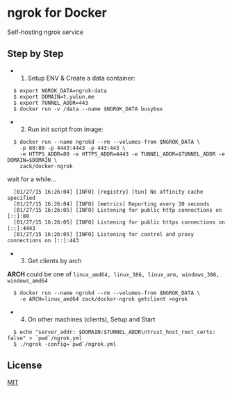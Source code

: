 ngrok for Docker
================
Self-hosting ngrok service

Step by Step
------------

- 1. Setup ENV & Create a data container:
```
  $ export NGROK_DATA=ngrok-data
  $ export DOMAIN=t.yulun.me
  $ export TUNNEL_ADDR=443
  $ docker run -v /data --name $NGROK_DATA busybox
```

- 2. Run init script from image:
```
  $ docker run --name ngrokd --rm --volumes-from $NGROK_DATA \
    -p 80:80 -p 4443:4443 -p 443:443 \
    -e HTTPS_ADDR=80 -e HTTPS_ADDR=4443 -e TUNNEL_ADDR=$TUNNEL_ADDR -e DOMAIN=$DOMAIN \
    zack/docker-ngrok
```

wait for a while...
```
  [01/27/15 16:26:04] [INFO] [registry] [tun] No affinity cache specified
  [01/27/15 16:26:04] [INFO] [metrics] Reporting every 30 seconds
  [01/27/15 16:26:05] [INFO] Listening for public http connections on [::]:80
  [01/27/15 16:26:05] [INFO] Listening for public https connections on [::]:4443
  [01/27/15 16:26:05] [INFO] Listening for control and proxy connections on [::]:443
```

- 3. Get clients by arch

**ARCH** could be one of `linux_amd64, linux_386, linux_arm, windows_386, windows_amd64`
```
  $ docker run --name ngrokd --rm --volumes-from $NGROK_DATA \
    -e ARCH=linux_amd64 zack/docker-ngrok getclient >ngrok
```

- 4. On other machines (clients), Setup and Start

```
  $ echo "server_addr: $DOMAIN:$TUNNEL_ADDR\ntrust_host_root_certs: false" > `pwd`/ngrok.yml
  $ ./ngrok -config=`pwd`/ngrok.yml
```

License
-------
[MIT](http://yulun.mit-license.org/)
